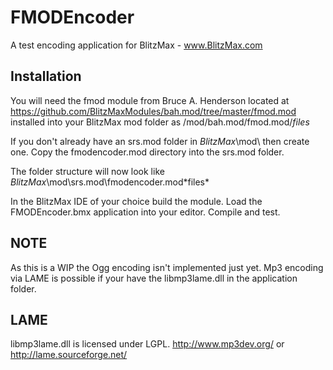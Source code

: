 FMODEncoder
===========
A test encoding application for BlitzMax - www.BlitzMax.com

Installation
-------------
You will need the fmod module from Bruce A. Henderson located at
https://github.com/BlitzMaxModules/bah.mod/tree/master/fmod.mod
installed into your BlitzMax mod folder as /mod/bah.mod/fmod.mod/*files*

If you don't already have an srs.mod folder in *BlitzMax*\mod\ then create one.
Copy the fmodencoder.mod directory into the srs.mod folder.

The folder structure will now look like *BlitzMax*\mod\srs.mod\fmodencoder.mod\*files*

In the BlitzMax IDE of your choice build the module.
Load the FMODEncoder.bmx application into your editor. Compile and test.
    
NOTE
----
As this is a WIP the Ogg encoding isn't implemented just yet.
Mp3 encoding via LAME is possible if your have the libmp3lame.dll in the application folder.

LAME
----
libmp3lame.dll is licensed under LGPL.
http://www.mp3dev.org/ or http://lame.sourceforge.net/